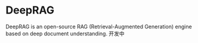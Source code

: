 # DeepRAG
DeepRAG is an open-source RAG (Retrieval-Augmented Generation) engine based on deep document understanding.
开发中

